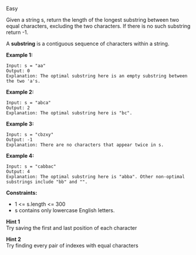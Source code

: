 Easy

Given a string s, return the length of the longest substring between two equal characters, excluding the two characters. If there is no such substring return -1.

A **substring** is a contiguous sequence of characters within a string.

 

**Example 1:**
```
Input: s = "aa"
Output: 0
Explanation: The optimal substring here is an empty substring between the two 'a's.
```
**Example 2:**
```
Input: s = "abca"
Output: 2
Explanation: The optimal substring here is "bc".
```
**Example 3:**
```
Input: s = "cbzxy"
Output: -1
Explanation: There are no characters that appear twice in s.
```
**Example 4:**
```
Input: s = "cabbac"
Output: 4
Explanation: The optimal substring here is "abba". Other non-optimal substrings include "bb" and "".
```

**Constraints:**

- 1 <= s.length <= 300
- s contains only lowercase English letters.

**Hint 1**  
Try saving the first and last position of each character

**Hint 2**  
Try finding every pair of indexes with equal characters

